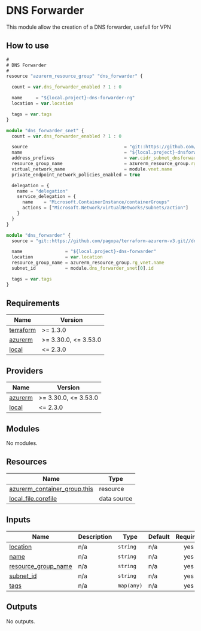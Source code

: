 # DNS Forwarder

This module allow the creation of a DNS forwarder, usefull for VPN

## How to use

```ts
#
# DNS Forwarder
#
resource "azurerm_resource_group" "dns_forwarder" {

  count = var.dns_forwarder_enabled ? 1 : 0

  name     = "${local.project}-dns-forwarder-rg"
  location = var.location

  tags = var.tags
}

module "dns_forwarder_snet" {
  count = var.dns_forwarder_enabled ? 1 : 0

  source                                    = "git::https://github.com/pagopa/terraform-azurerm-v3.git//subnet?ref=v3.15.0"
  name                                      = "${local.project}-dnsforwarder-snet"
  address_prefixes                          = var.cidr_subnet_dnsforwarder
  resource_group_name                       = azurerm_resource_group.rg_vnet.name
  virtual_network_name                      = module.vnet.name
  private_endpoint_network_policies_enabled = true

  delegation = {
    name = "delegation"
    service_delegation = {
      name    = "Microsoft.ContainerInstance/containerGroups"
      actions = ["Microsoft.Network/virtualNetworks/subnets/action"]
    }
  }
}

module "dns_forwarder" {
  source = "git::https://github.com/pagopa/terraform-azurerm-v3.git//dns_forwarder?ref=v3.15.0"

  name                = "${local.project}-dns-forwarder"
  location            = var.location
  resource_group_name = azurerm_resource_group.rg_vnet.name
  subnet_id           = module.dns_forwarder_snet[0].id

  tags = var.tags
}
```

<!-- markdownlint-disable -->
<!-- BEGINNING OF PRE-COMMIT-TERRAFORM DOCS HOOK -->
## Requirements

| Name | Version |
|------|---------|
| <a name="requirement_terraform"></a> [terraform](#requirement\_terraform) | >= 1.3.0 |
| <a name="requirement_azurerm"></a> [azurerm](#requirement\_azurerm) | >= 3.30.0, <= 3.53.0 |
| <a name="requirement_local"></a> [local](#requirement\_local) | <= 2.3.0 |

## Providers

| Name | Version |
|------|---------|
| <a name="provider_azurerm"></a> [azurerm](#provider\_azurerm) | >= 3.30.0, <= 3.53.0 |
| <a name="provider_local"></a> [local](#provider\_local) | <= 2.3.0 |

## Modules

No modules.

## Resources

| Name | Type |
|------|------|
| [azurerm_container_group.this](https://registry.terraform.io/providers/hashicorp/azurerm/latest/docs/resources/container_group) | resource |
| [local_file.corefile](https://registry.terraform.io/providers/hashicorp/local/latest/docs/data-sources/file) | data source |

## Inputs

| Name | Description | Type | Default | Required |
|------|-------------|------|---------|:--------:|
| <a name="input_location"></a> [location](#input\_location) | n/a | `string` | n/a | yes |
| <a name="input_name"></a> [name](#input\_name) | n/a | `string` | n/a | yes |
| <a name="input_resource_group_name"></a> [resource\_group\_name](#input\_resource\_group\_name) | n/a | `string` | n/a | yes |
| <a name="input_subnet_id"></a> [subnet\_id](#input\_subnet\_id) | n/a | `string` | n/a | yes |
| <a name="input_tags"></a> [tags](#input\_tags) | n/a | `map(any)` | n/a | yes |

## Outputs

No outputs.
<!-- END OF PRE-COMMIT-TERRAFORM DOCS HOOK -->
